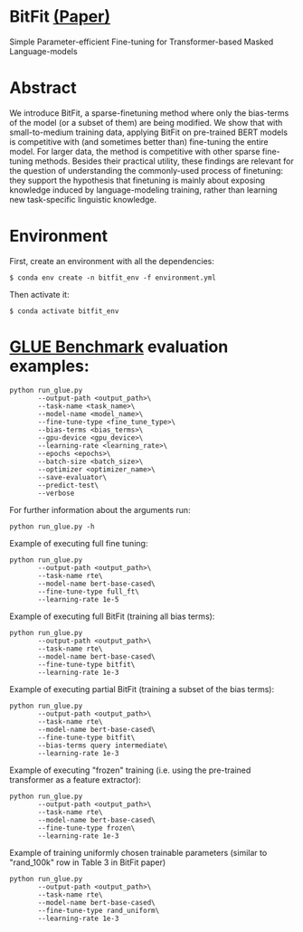 # BitFit [(Paper)](https://arxiv.org/abs/2106.10199)

Simple Parameter-efficient Fine-tuning for Transformer-based Masked Language-models

# Abstract

We introduce BitFit, a sparse-finetuning method where only the bias-terms of the model (or a subset of them) are being
modified. We show that with small-to-medium training data, applying BitFit on pre-trained BERT models is competitive
with (and sometimes better than) fine-tuning the entire model. For larger data, the method is competitive with other
sparse fine-tuning methods.
Besides their practical utility, these findings are relevant for the question of understanding the commonly-used process
of finetuning: they support the hypothesis that finetuning is mainly about exposing knowledge induced by
language-modeling training, rather than learning new task-specific linguistic knowledge.

# Environment

First, create an environment with all the dependencies:

```
$ conda env create -n bitfit_env -f environment.yml
```

Then activate it:

```
$ conda activate bitfit_env
```

# [GLUE Benchmark](https://arxiv.org/abs/1804.07461) evaluation examples:

```
python run_glue.py 
       --output-path <output_path>\
       --task-name <task_name>\
       --model-name <model_name>\
       --fine-tune-type <fine_tune_type>\
       --bias-terms <bias_terms>\
       --gpu-device <gpu_device>\
       --learning-rate <learning_rate>\
       --epochs <epochs>\
       --batch-size <batch_size>\
       --optimizer <optimizer_name>\
       --save-evaluator\
       --predict-test\
       --verbose
```

For further information about the arguments run:

```
python run_glue.py -h
```

Example of executing full fine tuning:

```
python run_glue.py 
       --output-path <output_path>\
       --task-name rte\  
       --model-name bert-base-cased\
       --fine-tune-type full_ft\
       --learning-rate 1e-5
```

Example of executing full BitFit (training all bias terms):

```
python run_glue.py 
       --output-path <output_path>\
       --task-name rte\
       --model-name bert-base-cased\
       --fine-tune-type bitfit\
       --learning-rate 1e-3
```

Example of executing partial BitFit (training a subset of the bias terms):

```
python run_glue.py 
       --output-path <output_path>\
       --task-name rte\
       --model-name bert-base-cased\
       --fine-tune-type bitfit\
       --bias-terms query intermediate\ 
       --learning-rate 1e-3
```

Example of executing "frozen" training (i.e. using the pre-trained transformer as a feature extractor):

```
python run_glue.py 
       --output-path <output_path>\
       --task-name rte\
       --model-name bert-base-cased\
       --fine-tune-type frozen\
       --learning-rate 1e-3
```

Example of training uniformly chosen trainable parameters (similar to "rand_100k" row in Table 3 in BitFit paper)

```
python run_glue.py 
       --output-path <output_path>\
       --task-name rte\
       --model-name bert-base-cased\
       --fine-tune-type rand_uniform\
       --learning-rate 1e-3
```

<!-- Example of training uniformly chosen rows/cols from weight matrices (similar to "rand_row_col" row in Table 3 in BitFit paper)
```
python run_glue.py 
       --output-path <output_path>\
       --task-name rte\
       --model-name bert-base-cased\
       --fine-tune-type rand_uniform\
       --learning-rate 1e-3
``` -->
